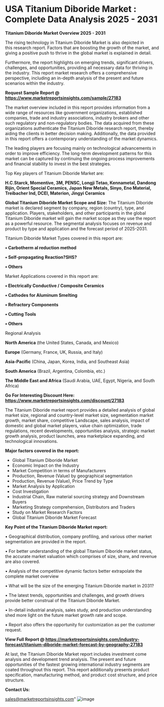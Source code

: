  # USA Titanium Diboride Market : Complete Data Analysis 2025 - 2031

<Strong> Titanium Diboride Market Overview 2025 - 2031</strong>

The rising technology in Titanium Diboride Market is also depicted in this research report. Factors that are boosting the growth of the market, and giving a positive push to thrive in the global market is explained in detail.

Furthermore, the report highlights on emerging trends, significant drivers, challenges, and opportunities, providing all necessary data for thriving in the industry. This report market research offers a comprehensive perspective, including an in-depth analysis of the present and future scenarios within the industry.

<strong>Request Sample Report @ <a href=https://www.marketreportsinsights.com/sample/27183>https://www.marketreportsinsights.com/sample/27183</a></strong>

The market overview included in this report provides information from a wide range of resources like government organizations, established companies, trade and industry associations, industry brokers and other such regulatory and non-regulatory bodies. The data acquired from these organizations authenticate the Titanium Diboride research report, thereby aiding the clients in better decision making. Additionally, the data provided in this report offers a contemporary understanding of the market dynamics.

The leading players are focusing mainly on technological advancements in order to improve efficiency. The long-term development patterns for this market can be captured by continuing the ongoing process improvements and financial stability to invest in the best strategies.

Top Key players of Titanium Diboride Market are:

<strong>H.C.Starck, Momentive, 3M, PENSC, Longji Tetao, Kennametal, Dandong Rijin, Orient Special Ceramics, Japan New Metals, Sinyo, Eno Material, Treibacher Ind, DCEI, Materion, Jingyi Ceramics</strong>

<strong><b>Global Titanium Diboride Market Scope and Size:</b></strong>
The Titanium Diboride market is declared segment by company, region (country), type, and application. Players, stakeholders, and other participants in the global Titanium Diboride market will gain the market scope as they use the report as a powerful resource. The segmental analysis focuses on revenue and product by type and application and the forecast period of 2025-2031.

Titanium Diboride Market Types covered in this report are:

<strong>• Carbotherm al reduction method

• Self-propagating Reaction?SHS?

• Others</strong>

Market Applications covered in this report are:

<strong>• Electrically Conductive / Composite Ceramics

• Cathodes for Aluminum Smelting

• Refractory Components

• Cutting Tools

• Others</strong> 

Regional Analysis

<strong>North America</strong> (the United States, Canada, and Mexico)

<strong>Europe</strong> (Germany, France, UK, Russia, and Italy)

<strong>Asia-Pacific</strong> (China, Japan, Korea, India, and Southeast Asia)

<strong>South America</strong> (Brazil, Argentina, Colombia, etc.)

<strong>The Middle East and Africa</strong> (Saudi Arabia, UAE, Egypt, Nigeria, and South Africa)

<strong>Go For Interesting Discount Here: <a href=https://www.marketreportsinsights.com/discount/27183>https://www.marketreportsinsights.com/discount/27183</a></strong>

The Titanium Diboride market report provides a detailed analysis of global market size, regional and country-level market size, segmentation market growth, market share, competitive Landscape, sales analysis, impact of domestic and global market players, value chain optimization, trade regulations, recent developments, opportunities analysis, strategic market growth analysis, product launches, area marketplace expanding, and technological innovations.

<strong><b>Major factors covered in the report:</b></strong>
<ul>
  <li>Global Titanium Diboride Market </li>
  <li>Economic Impact on the Industry</li>
  <li>Market Competition in terms of Manufacturers</li>
  <li>Production, Revenue (Value) by geographical segmentation</li>
  <li>Production, Revenue (Value), Price Trend by Type</li>
  <li>Market Analysis by Application</li>
  <li>Cost Investigation</li>
  <li>Industrial Chain, Raw material sourcing strategy and Downstream Buyers</li>
  <li>Marketing Strategy comprehension, Distributors and Traders</li>
  <li>Study on Market Research Factors</li>
  <li>Global Titanium Diboride Market Forecast</li>
</ul>

<strong><b>Key Point of the Titanium Diboride Market report:</b></strong>

• Geographical distribution, company profiling, and various other market segmentation are provided in the report.

• For better understanding of the global Titanium Diboride market status, the accurate market valuation which comprises of size, share, and revenue are also covered.

• Analysis of the competitive dynamic factors better extrapolate the complete market overview

• What will be the size of the emerging Titanium Diboride market in 2031?

• The latest trends, opportunities and challenges, and growth drivers provide better construal of the Titanium Diboride Market.

• In-detail industrial analysis, sales study, and production understanding shed more light on the future market growth rate and scope.

• Report also offers the opportunity for customization as per the customer request.

<strong><b>View Full Report @ <a href=https://marketreportsinsights.com/industry-forecast/titanium-diboride-market-forecast-by-geography-27183>https://marketreportsinsights.com/industry-forecast/titanium-diboride-market-forecast-by-geography-27183</a></b></strong>


At last, the Titanium Diboride Market report includes investment come analysis and development trend analysis. The present and future opportunities of the fastest growing international industry segments are coated throughout this report. This report additionally presents product specification, manufacturing method, and product cost structure, and price structure.

<strong>Contact Us:</strong>

sales@marketreportsinsights.com"
![image](https://github.com/user-attachments/assets/4b2b78a6-55d2-4654-af61-68b43ae2fa0d)
